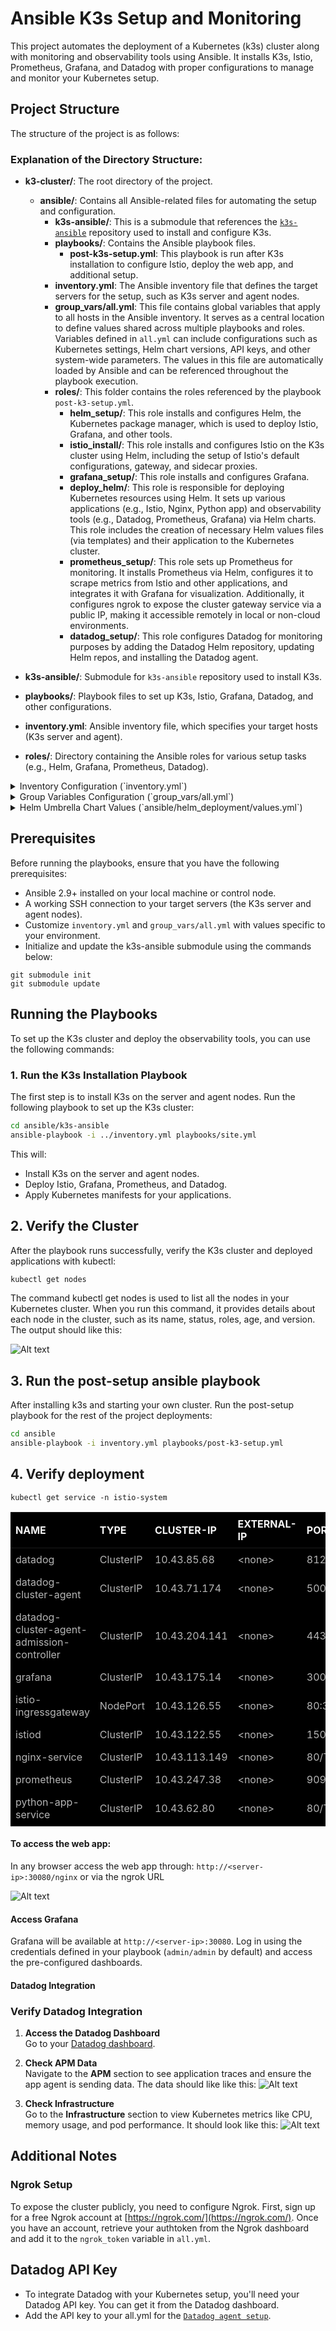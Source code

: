 # Ansible K3s Setup and Monitoring

This project automates the deployment of a Kubernetes (k3s) cluster along with monitoring and observability tools using Ansible. It installs K3s, Istio, Prometheus, Grafana, and Datadog with proper configurations to manage and monitor your Kubernetes setup.


## Project Structure

The structure of the project is as follows:

### Explanation of the Directory Structure:

- **k3-cluster/**: The root directory of the project.
  - **ansible/**: Contains all Ansible-related files for automating the setup and configuration.
    - **k3s-ansible/**: This is a submodule that references the [`k3s-ansible`](https://github.com/k3s-io/k3s-ansible/) repository used to install and configure K3s.
    - **playbooks/**: Contains the Ansible playbook files.
      - **post-k3s-setup.yml**: This playbook is run after K3s installation to configure Istio, deploy the web app, and additional setup.
    - **inventory.yml**: The Ansible inventory file that defines the target servers for the setup, such as K3s server and agent nodes.
    - **group_vars/all.yml**: This file contains global variables that apply to all hosts in the Ansible inventory. It serves as a central location to define values shared across multiple playbooks and roles. Variables defined in `all.yml` can include configurations such as Kubernetes settings, Helm chart versions, API keys, and other system-wide parameters. The values in this file are automatically loaded by Ansible and can be referenced throughout the playbook execution.
    - **roles/**: This folder contains the roles referenced by the playbook `post-k3-setup.yml`.
      - **helm_setup/**: This role installs and configures Helm, the Kubernetes package manager, which is used to deploy Istio, Grafana, and other tools.
      - **istio_install/**: This role installs and configures Istio on the K3s cluster using Helm, including the setup of Istio's default configurations, gateway, and sidecar proxies.
      - **grafana_setup/**: This role installs and configures Grafana.
      - **deploy_helm/**: This role is responsible for deploying Kubernetes resources using Helm. It sets up various applications (e.g., Istio, Nginx, Python app) and observability tools (e.g., Datadog, Prometheus, Grafana) via Helm charts. This role includes the creation of necessary Helm values files (via templates) and their application to the Kubernetes cluster.
      - **prometheus_setup/**: This role sets up Prometheus for monitoring. It installs Prometheus via Helm, configures it to scrape metrics from Istio and other applications, and integrates it with Grafana for visualization. Additionally, it configures ngrok to expose the cluster gateway service via a public IP, making it accessible remotely in local or non-cloud environments.
      - **datadog_setup/**: This role configures Datadog for monitoring purposes by adding the Datadog Helm repository, updating Helm repos, and installing the Datadog agent.

- **k3s-ansible/**: Submodule for `k3s-ansible` repository used to install K3s.
- **playbooks/**: Playbook files to set up K3s, Istio, Grafana, Datadog, and other configurations.
- **inventory.yml**: Ansible inventory file, which specifies your target hosts (K3s server and agent).
- **roles/**: Directory containing the Ansible roles for various setup tasks (e.g., Helm, Grafana, Prometheus, Datadog).

<details>
  <summary>Inventory Configuration (`inventory.yml`)</summary>


#### Explanation of the Inventory Configuration


| Key                        | Description                                                                 |
|----------------------------|-----------------------------------------------------------------------------|
| `k3s_cluster`               | The main group containing your cluster.                                     |
| `server`                    | The group of server nodes. The server node is the master node of the K3s cluster. |
| `agent`                     | The group of agent nodes that will join the K3s cluster.                    |
| `ansible_port`              | The SSH port to connect to the nodes (default is `22`).                     |
| `ansible_user`              | The SSH user that Ansible will use to connect to the nodes. In this case, it is set to `ubuntu`. |
| `k3s_version`               | The version of K3s to install on the nodes. You can update it to the desired version. |
| `token`                     | The secret token used to join the agent nodes to the server node.           |
| `api_endpoint`              | The endpoint to access the K3s API server. It defaults to the first server node. |
| `extra_server_args`         | Extra arguments passed to the K3s server during installation, such as enabling secrets encryption and configuring audit logging. |

</details> 

<details>
  <summary>Group Variables Configuration (`group_vars/all.yml`)</summary>

#### Explanation of the Group Variables Configuration

- **k3s_namespace**: The Kubernetes namespace where Istio will be installed. The default is `istio-system`.
  
#### App Deployments

- **python_app**:
  - **name**: The name of the Python app deployment (e.g., `python-sample`).
  - **service_name**: The name of the Kubernetes service for the Python app (e.g., `python-app-service`).
  
- **nginx_app**:
  - **name**: The name of the Nginx load balancer app deployment (e.g., `nginx-load-balancer`).
  - **service_name**: The name of the Kubernetes service for the Nginx app (e.g., `nginx-service`).

#### Datadog Configuration


| Key                                                | Description                                                                 |
|-----------------------------------------------------|-----------------------------------------------------------------------------|
| `datadog.api_key`                                   | Your Datadog API key. Replace with your actual key.                         |
| `datadog.site`                                      | The Datadog site (e.g., `datadoghq.com` or `datadoghq.eu`).                |
| `datadog.clusterName`                               | The name of your Kubernetes cluster.                                        |
| `datadog.istio.enabled`                             | Set to `true` to enable Istio metrics collection.                           |
| `datadog.apm.enabled`                               | Set to `true` to enable APM (Application Performance Monitoring).           |
| `datadog.tags.env`                                  | Environment tag (e.g., `production`, `staging`).                            |
| `datadog.tags.team`                                 | Team tag for grouping (e.g., `devops`, `backend`).                          |
| `datadog.logs.enabled`                              | Set to `true` to enable log collection.                                     |
| `datadog.logs.container_collect_all`                | Set to `true` to collect logs from all containers.                          |
| `datadog.logs.container_collect_using_files`        | Set to `true` to collect logs using container log files.                    |
| `datadog.profiling_enabled`                         | Set to `"true"` to enable profiling for performance insights.               |
| `datadog.agent_image_name`                          | Datadog Agent container image name (e.g., `datadog/agent`).                 |
| `datadog.agent_image_tag`                           | Datadog Agent container image tag (e.g., `latest`).                         |


###  Istio Configuration

| Key                              | Description                                                                 |
|----------------------------------|-----------------------------------------------------------------------------|
| `istio.version`                  | The Istio version to install (e.g., `1.22.0`).                             |
| `istio.ingress_gateway.name`     | The name of the Istio ingress gateway (e.g., `istio-ingressgateway`).      |
| `istio.ingress_gateway.service.type` | The type of Kubernetes service for the ingress gateway (e.g., `NodePort`). |
| `istio.ingress_gateway.service.ports.port` | The port on which the ingress gateway will listen (e.g., `80`). |
| `istio.ingress_gateway.service.ports.targetPort` | The target port for the application (e.g., `80`). |
| `istio.ingress_gateway.service.ports.nodePort` | The NodePort for accessing the service (e.g., `30080`). |
| `istio.ingress_gateway.service.ports.name` | The name of the port (e.g., `http`). |

---

### Grafana Configuration

| Key                                 | Description                                                                 |
|-------------------------------------|-----------------------------------------------------------------------------|
| `grafana.service.type`              | The type of Kubernetes service for Grafana (e.g., `ClusterIP`).             |
| `grafana.service.port`              | The port for Grafana (e.g., `3000`).                                        |
| `grafana.service.url`               | The URL to access Grafana (e.g., `http://localhost/`).                      |
| `grafana.service.admin_password`    | The admin password for Grafana.                                             |

---

### 🌐 Ngrok Configuration

| Key                       | Description                                                                 |
|---------------------------|-----------------------------------------------------------------------------|
| `ngrok.NGROK_AUTHTOKEN`    | Your Ngrok authtoken (replace with your actual token).                      |

</details>

<details>
  <summary>Helm Umbrella Chart Values (`ansible/helm_deployment/values.yml`)</summary>

### Global Configuration

The `global` section defines shared values accessible by all subcharts. These are commonly used for namespaces, port configurations, and service labels.

### Kubernetes Configuration

| Key                            | Description                                                                 |
|--------------------------------|-----------------------------------------------------------------------------|
| `namespace`                    | Kubernetes namespace where all components will be deployed.                |
|                                | **(Overridden from `all.yml`: `k3s_namespace` using `--set global.namespace`)** |
| `port.python_app_port`         | Port exposed by the Python app.                                             |
| `port.nginx_load_balancer`     | Port exposed by the Nginx load balancer.                                   |
| `label.python_app_service`     | Service name for the Python app.                                           |
|                                | **(Overridden from `all.yml`: `python_app.service_name` using `--set global.label.python_app_service`)** |
| `label.nginx_load_balancer`    | Service name for the Nginx app.                                            |
|                                | **(Overridden from `all.yml`: `nginx_app.service_name` using `--set global.label.nginx_load_balancer`)** |
| `istio.istio_gateway`          | Name of the Istio ingress gateway.                                         |
|                                | **(Overridden from `all.yml`: `istio.ingress_gateway.name` using `--set global.istio_gateway`)** |
| `istio.port`                   | Port used by the Istio ingress gateway.                                    |
|                                | **(Overridden from `all.yml`: `istio.ingress_gateway.service.ports[0].port` using `--set global.istio.port`)** |

---

### Python App Configuration (`sample-python-app`)

This section corresponds to the `sample-python-app` Helm **subchart** and includes values specific to the deployment of the sample Python application.

| Key                         | Description                                                                 |
|-----------------------------|-----------------------------------------------------------------------------|
| `label.app`                  | Label used to identify the Python app.                                      |
| `replicaCount`               | Number of replicas for the app.                                             |
| `image`                      | Docker image configuration.                                                 |
| `env`                        | Environment variables for Datadog integration and app metadata.             |
| `service`                    | Service type and protocol.                                                  |

---

### Nginx Load Balancer Configuration (`nginx-load-balancer`)

This section belongs to the `nginx-load-balancer` Helm **subchart**, responsible for deploying your Nginx reverse proxy.

| Key                         | Description                                                                 |
|-----------------------------|-----------------------------------------------------------------------------|
| `label.app`                  | Label for Nginx.                                                            |
| `replicaCount`               | Number of replicas.                                                         |
| `image`                      | Docker image configuration.                                                 |
| `service`                    | Service protocol and type.                                                  |

---

### Istio Gateway Configuration (`istio-deployment`)

This section configures the `istio-deployment` Helm **subchart**, which manages Istio resources like gateways and virtual services.

| Key                         | Description                                                                 |
|-----------------------------|-----------------------------------------------------------------------------|
| `service`                    | Protocol setup and allowed hosts.                                           |
| `gateway_name`               | Custom gateway name.                                                        |
| `grafana`                    | Internal access settings for Grafana.                                       |
| `prefix`                     | URL path prefixes for routes.                                               |

---

### Ngrok Tunnel Configuration (`ngrok`)

This section is used by the `ngrok` Helm **subchart** to expose services to the public internet.

| Key                        | Description                                                                 |
|----------------------------|-----------------------------------------------------------------------------|
| `authToken`                | Ngrok authentication token.                                                |
|                            | **(Overridden from `all.yml`: `ngrok.NGROK_AUTHTOKEN` using `--set ngrok.authToken`)** |
| `secret_name`              | Kubernetes secret name.                                                     |
| `deployment.label.app`     | Label for the ngrok deployment.                                             |
| `deployment.replicaCount`  | Number of ngrok agent replicas.                                            |
| `deployment.image`         | Docker image for the ngrok agent.                                           |

</details>



## Prerequisites

Before running the playbooks, ensure that you have the following prerequisites:

- Ansible 2.9+ installed on your local machine or control node.
- A working SSH connection to your target servers (the K3s server and agent nodes).
- Customize `inventory.yml` and `group_vars/all.yml` with values specific to your environment.
- Initialize and update the k3s-ansible submodule using the commands below:
```
git submodule init
git submodule update
```

## Running the Playbooks

To set up the K3s cluster and deploy the observability tools, you can use the following commands:

### 1. Run the K3s Installation Playbook

The first step is to install K3s on the server and agent nodes. Run the following playbook to set up the K3s cluster:

```bash
cd ansible/k3s-ansible
ansible-playbook -i ../inventory.yml playbooks/site.yml
```
This will:

- Install K3s on the server and agent nodes.
- Deploy Istio, Grafana, Prometheus, and Datadog.
- Apply Kubernetes manifests for your applications.

## 2. Verify the Cluster

After the playbook runs successfully, verify the K3s cluster and deployed applications with kubectl:

```bash
kubectl get nodes
```
The command kubectl get nodes is used to list all the nodes in your Kubernetes cluster. When you run this command, it provides details about each node in the cluster, such as its name, status, roles, age, and version. The output should like this:

![Alt text](Screenshots/cluster-health.png)

## 3. Run the post-setup ansible playbook
After installing k3s and starting your own cluster. Run the post-setup playbook for the rest of the project deployments:

```bash
cd ansible
ansible-playbook -i inventory.yml playbooks/post-k3-setup.yml
```

## 4. Verify deployment

```
kubectl get service -n istio-system
```
<table style="background-color: black; color: white; width: 100%; border-collapse: collapse;">
  <thead>
    <tr>
      <th style="color: #f4f4f4; padding: 8px; text-align: left;">NAME</th>
      <th style="color: #f4f4f4; padding: 8px; text-align: left;">TYPE</th>
      <th style="color: #f4f4f4; padding: 8px; text-align: left;">CLUSTER-IP</th>
      <th style="color: #f4f4f4; padding: 8px; text-align: left;">EXTERNAL-IP</th>
      <th style="color: #f4f4f4; padding: 8px; text-align: left;">PORT(S)</th>
      <th style="color: #f4f4f4; padding: 8px; text-align: left;">AGE</th>
    </tr>
  </thead>
  <tbody>
    <tr>
      <td style="padding: 8px; color: #b5b5b5;">datadog</td>
      <td style="padding: 8px; color: #b5b5b5;">ClusterIP</td>
      <td style="padding: 8px; color: #b5b5b5;">10.43.85.68</td>
      <td style="padding: 8px; color: #b5b5b5;">&lt;none&gt;</td>
      <td style="padding: 8px; color: #b5b5b5;">8125/UDP,8126/TCP</td>
      <td style="padding: 8px; color: #b5b5b5;">58m</td>
    </tr>
    <tr>
      <td style="padding: 8px; color: #b5b5b5;">datadog-cluster-agent</td>
      <td style="padding: 8px; color: #b5b5b5;">ClusterIP</td>
      <td style="padding: 8px; color: #b5b5b5;">10.43.71.174</td>
      <td style="padding: 8px; color: #b5b5b5;">&lt;none&gt;</td>
      <td style="padding: 8px; color: #b5b5b5;">5005/TCP</td>
      <td style="padding: 8px; color: #b5b5b5;">58m</td>
    </tr>
    <tr>
      <td style="padding: 8px; color: #b5b5b5;">datadog-cluster-agent-admission-controller</td>
      <td style="padding: 8px; color: #b5b5b5;">ClusterIP</td>
      <td style="padding: 8px; color: #b5b5b5;">10.43.204.141</td>
      <td style="padding: 8px; color: #b5b5b5;">&lt;none&gt;</td>
      <td style="padding: 8px; color: #b5b5b5;">443/TCP</td>
      <td style="padding: 8px; color: #b5b5b5;">58m</td>
    </tr>
    <tr>
      <td style="padding: 8px; color: #b5b5b5;">grafana</td>
      <td style="padding: 8px; color: #b5b5b5;">ClusterIP</td>
      <td style="padding: 8px; color: #b5b5b5;">10.43.175.14</td>
      <td style="padding: 8px; color: #b5b5b5;">&lt;none&gt;</td>
      <td style="padding: 8px; color: #b5b5b5;">3000/TCP</td>
      <td style="padding: 8px; color: #b5b5b5;">4h59m</td>
    </tr>
    <tr>
      <td style="padding: 8px; color: #b5b5b5;">istio-ingressgateway</td>
      <td style="padding: 8px; color: #b5b5b5;">NodePort</td>
      <td style="padding: 8px; color: #b5b5b5;">10.43.126.55</td>
      <td style="padding: 8px; color: #b5b5b5;">&lt;none&gt;</td>
      <td style="padding: 8px; color: #b5b5b5;">80:30080/TCP</td>
      <td style="padding: 8px; color: #b5b5b5;">4h59m</td>
    </tr>
    <tr>
      <td style="padding: 8px; color: #b5b5b5;">istiod</td>
      <td style="padding: 8px; color: #b5b5b5;">ClusterIP</td>
      <td style="padding: 8px; color: #b5b5b5;">10.43.122.55</td>
      <td style="padding: 8px; color: #b5b5b5;">&lt;none&gt;</td>
      <td style="padding: 8px; color: #b5b5b5;">15010/TCP,15012/TCP,443/TCP,15014/TCP</td>
      <td style="padding: 8px; color: #b5b5b5;">4h59m</td>
    </tr>
    <tr>
      <td style="padding: 8px; color: #b5b5b5;">nginx-service</td>
      <td style="padding: 8px; color: #b5b5b5;">ClusterIP</td>
      <td style="padding: 8px; color: #b5b5b5;">10.43.113.149</td>
      <td style="padding: 8px; color: #b5b5b5;">&lt;none&gt;</td>
      <td style="padding: 8px; color: #b5b5b5;">80/TCP</td>
      <td style="padding: 8px; color: #b5b5b5;">58m</td>
    </tr>
    <tr>
      <td style="padding: 8px; color: #b5b5b5;">prometheus</td>
      <td style="padding: 8px; color: #b5b5b5;">ClusterIP</td>
      <td style="padding: 8px; color: #b5b5b5;">10.43.247.38</td>
      <td style="padding: 8px; color: #b5b5b5;">&lt;none&gt;</td>
      <td style="padding: 8px; color: #b5b5b5;">9090/TCP</td>
      <td style="padding: 8px; color: #b5b5b5;">35m</td>
    </tr>
    <tr>
      <td style="padding: 8px; color: #b5b5b5;">python-app-service</td>
      <td style="padding: 8px; color: #b5b5b5;">ClusterIP</td>
      <td style="padding: 8px; color: #b5b5b5;">10.43.62.80</td>
      <td style="padding: 8px; color: #b5b5b5;">&lt;none&gt;</td>
      <td style="padding: 8px; color: #b5b5b5;">80/TCP</td>
      <td style="padding: 8px; color: #b5b5b5;">58m</td>
    </tr>
  </tbody>
</table>


#### To access the web app:
In any browser access the web app through:
`http://<server-ip>:30080/nginx`
or via the ngrok URL

![Alt text](Screenshots/ngrok-public-url.png)

#### Access Grafana
Grafana will be available at `http://<server-ip>:30080`. Log in using the credentials defined in your playbook (`admin/admin` by default) and access the pre-configured dashboards.

#### Datadog Integration
### Verify Datadog Integration

1. **Access the Datadog Dashboard**  
   Go to your [Datadog dashboard](https://app.datadoghq.com).

2. **Check APM Data**  
   Navigate to the **APM** section to see application traces and ensure the app agent is sending data. The data should like like this:
   ![Alt text](Screenshots/datadog-apm.png)

3. **Check Infrastructure**  
   Go to the **Infrastructure** section to view Kubernetes metrics like CPU, memory usage, and pod performance. It should look like this:
   ![Alt text](Screenshots/datadog.png)




## Additional Notes

### Ngrok Setup
To expose the cluster publicly, you need to configure Ngrok. First, sign up for a free Ngrok account at [https://ngrok.com/](https://ngrok.com/). Once you have an account, retrieve your authtoken from the Ngrok dashboard and add it to the `ngrok_token` variable in `all.yml`.

## Datadog API Key
* To integrate Datadog with your Kubernetes setup, you'll need your Datadog API key. You can get it from the Datadog dashboard.
* Add the API key to your all.yml for the [`Datadog agent setup`](https://app.datadoghq.com/account/settings#api).



